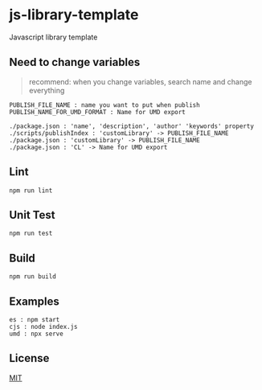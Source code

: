 # js-library-template
Javascript library template

## Need to change variables
> recommend: when you change variables, search name and change everything

```
PUBLISH_FILE_NAME : name you want to put when publish
PUBLISH_NAME_FOR_UMD_FORMAT : Name for UMD export

./package.json : 'name', 'description', 'author' 'keywords' property
./scripts/publishIndex : 'customLibrary' -> PUBLISH_FILE_NAME
./package.json : 'customLibrary' -> PUBLISH_FILE_NAME
./package.json : 'CL' -> Name for UMD export
```

## Lint
```
npm run lint
```

## Unit Test
```
npm run test
```

## Build

```
npm run build
```

## Examples
```
es : npm start 
cjs : node index.js
umd : npx serve
```

## License
[MIT](https://choosealicense.com/licenses/mit/)
